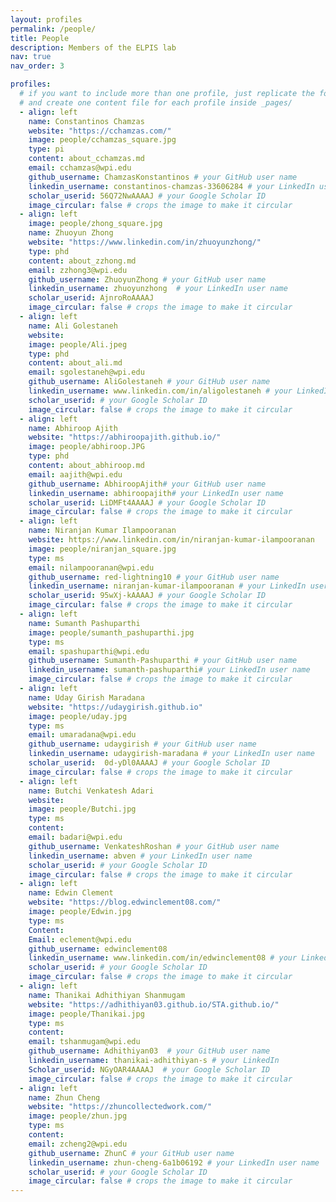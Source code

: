 ```yaml
---
layout: profiles
permalink: /people/
title: People 
description: Members of the ELPIS lab
nav: true
nav_order: 3

profiles:
  # if you want to include more than one profile, just replicate the following block
  # and create one content file for each profile inside _pages/
  - align: left 
    name: Constantinos Chamzas
    website: "https://cchamzas.com/"
    image: people/cchamzas_square.jpg
    type: pi
    content: about_cchamzas.md
    email: cchamzas@wpi.edu
    github_username: ChamzasKonstantinos # your GitHub user name
    linkedin_username: constantinos-chamzas-33606284 # your LinkedIn user name
    scholar_userid: 56Q72NwAAAAJ # your Google Scholar ID
    image_circular: false # crops the image to make it circular
  - align: left
    image: people/zhong_square.jpg
    name: Zhuoyun Zhong
    website: "https://www.linkedin.com/in/zhuoyunzhong/"
    type: phd 
    content: about_zzhong.md
    email: zzhong3@wpi.edu
    github_username: ZhuoyunZhong # your GitHub user name
    linkedin_username: zhuoyunzhong  # your LinkedIn user name
    scholar_userid: AjnroRoAAAAJ
    image_circular: false # crops the image to make it circular
  - align: left
    name: Ali Golestaneh
    website: 
    image: people/Ali.jpeg
    type: phd 
    content: about_ali.md
    email: sgolestaneh@wpi.edu
    github_username: AliGolestaneh # your GitHub user name
    linkedin_username: www.linkedin.com/in/aligolestaneh # your LinkedIn user name
    scholar_userid: # your Google Scholar ID
    image_circular: false # crops the image to make it circular
  - align: left
    name: Abhiroop Ajith
    website: "https://abhiroopajith.github.io/"
    image: people/abhiroop.JPG
    type: phd
    content: about_abhiroop.md 
    email: aajith@wpi.edu
    github_username: AbhiroopAjith# your GitHub user name
    linkedin_username: abhiroopajith# your LinkedIn user name    
    scholar_userid: LiDMFt4AAAAJ # your Google Scholar ID
    image_circular: false # crops the image to make it circular
  - align: left 
    name: Niranjan Kumar Ilampooranan 
    website: https://www.linkedin.com/in/niranjan-kumar-ilampooranan
    image: people/niranjan_square.jpg
    type: ms
    email: nilampooranan@wpi.edu
    github_username: red-lightning10 # your GitHub user name
    linkedin_username: niranjan-kumar-ilampooranan # your LinkedIn user name
    scholar_userid: 95wXj-kAAAAJ # your Google Scholar ID
    image_circular: false # crops the image to make it circular
  - align: left
    name: Sumanth Pashuparthi 
    image: people/sumanth_pashuparthi.jpg
    type: ms
    email: spashuparthi@wpi.edu
    github_username: Sumanth-Pashuparthi # your GitHub user name
    linkedin_username: sumanth-pashuparthi# your LinkedIn user name
    image_circular: false # crops the image to make it circular
  - align: left
    name: Uday Girish Maradana
    website: "https://udaygirish.github.io"
    image: people/uday.jpg
    type: ms
    email: umaradana@wpi.edu
    github_username: udaygirish # your GitHub user name
    linkedin_username: udaygirish-maradana # your LinkedIn user name
    scholar_userid:  0d-yDl0AAAAJ # your Google Scholar ID
    image_circular: false # crops the image to make it circular 
  - align: left
    name: Butchi Venkatesh Adari
    website: 
    image: people/Butchi.jpg
    type: ms 
    content: 
    email: badari@wpi.edu
    github_username: VenkateshRoshan # your GitHub user name
    linkedin_username: abven # your LinkedIn user name
    scholar_userid: # your Google Scholar ID
    image_circular: false # crops the image to make it circular
  - align: left
    name: Edwin Clement
    website: "https://blog.edwinclement08.com/"
    image: people/Edwin.jpg
    type: ms 
    Content: 
    Email: eclement@wpi.edu
    github_username: edwinclement08
    linkedin_username: www.linkedin.com/in/edwinclement08 # your LinkedIn user name
    scholar_userid: # your Google Scholar ID
    image_circular: false # crops the image to make it circular
  - align: left
    name: Thanikai Adhithiyan Shanmugam
    website: "https://adhithiyan03.github.io/STA.github.io/"
    image: people/Thanikai.jpg
    type: ms 
    content:
    email: tshanmugam@wpi.edu
    github_username: Adhithiyan03  # your GitHub user name
    linkedin_username: thanikai-adhithiyan-s # your LinkedIn
    Scholar_userid: NGyOAR4AAAAJ  # your Google Scholar ID
    image_circular: false # crops the image to make it circular
  - align: left
    name: Zhun Cheng
    website: "https://zhuncollectedwork.com/"
    image: people/zhun.jpg
    type: ms 
    content: 
    email: zcheng2@wpi.edu
    github_username: ZhunC # your GitHub user name
    linkedin_username: zhun-cheng-6a1b06192 # your LinkedIn user name
    scholar_userid: # your Google Scholar ID
    image_circular: false # crops the image to make it circular
---
```

